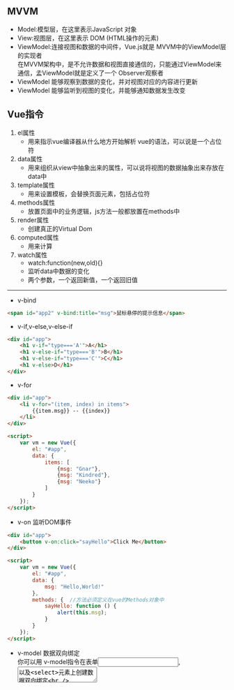## MVVM
- Model:模型层，在这里表示JavaScript 对象  
- View:视图层，在这里表示 DOM (HTML操作的元素)  
- ViewModel:连接视图和数据的中间件，Vue.js就是 MVVM中的ViewModel层的实现者  
在MVVM架构中，是不允许数据和视图直接通信的，只能通过ViewModel来通信，孟ViewModel就是定义了一个 Observer观察者
- ViewModel 能够观察到数据的变化，并对视图对应的内容进行更新
- ViewModel 能够监听到视图的变化，并能够通知数据发生改变

## Vue指令
1. el属性  
    - 用来指示vue编译器从什么地方开始解析 vue的语法，可以说是一个占位符
2. data属性
    - 用来组织从view中抽象出来的属性，可以说将视图的数据抽象出来存放在data中
3. template属性
    - 用来设置模板，会替换页面元素，包括占位符
4. methods属性
    - 放置页面中的业务逻辑，js方法一般都放置在methods中
5. render属性
    - 创建真正的Virtual Dom
6. computed属性
    - 用来计算
7. watch属性
    - watch:function(new,old){}
    - 监听data中数据的变化
    - 两个参数，一个返回新值，一个返回旧值
___
- v-bind
```html
<span id="app2" v-bind:title="msg">鼠标悬停的提示信息</span>
```
- v-if,v-else,v-else-if
```html
<div id="app">
    <h1 v-if="type==='A'">A</h1>
    <h1 v-else-if="type==='B'">B</h1>
    <h1 v-else-if="type==='C'">C</h1>
    <h1 v-else>D</h1>
</div>
```
- v-for
```html
<div id="app">
    <li v-for="(item, index) in items">
        {{item.msg}} -- {{index}}
    </li>
</div>

<script>
    var vm = new Vue({
        el: "#app",
        data: {
            items: [
                {msg: "Gnar"},
                {msg: "Kindred"},
                {msg: "Neeko"}
            ]
        }
    });
</script>
```
- v-on 监听DOM事件
```html
<div id="app">
    <button v-on:click="sayHello">Click Me</button>
</div>

<script>
    var vm = new Vue({
        el: "#app",
        data: {
            msg: "Hello,World!"
        },
        methods: {  //方法必须定义在vue的Methods对象中
            sayHello: function () {
                alert(this.msg);
            }
        }
    });
</script>
```
- v-model 数据双向绑定  
你可以用 v-model指令在表单<input>,<textarea>以及<select>元素上创建数据双向绑定  
**注意: v-model 会忽略所有表单元素的value，checked,selected特性的初始值而总是将Vue实例的数据作为数据来源。  
你应该通过JavaScript在组件的data选项中声明初始值!**
```html
<div id="app">
    输入的内容:<input type="text" v-model="msg">{{msg}}
    输入的其他内容:<textarea v-model="message"></textarea>{{message}}
    单选：<input type="radio" name="sex" value="男" v-model="sex">男的
    <input type="radio" name="sex" value="女" v-model="sex">女的
    选的是：{{sex}}
</div>
<div id="app2" >
    下拉框：
    <select v-model="selected">
        <option value="" disabled>--请选择--</option>
        <option>A</option>
        <option>B</option>
        <option>C</option>
        <option>D</option>
    </select>
    value:{{selected}}
</div>

<script>
    var vm = new Vue({
        el: "#app",
        data: {
            msg: "123",
            message: "kindred",
            sex: ""
        }
    });
    var vm2 = new Vue({
        el: "#app2",
        data: {
            selected: ""
        }
    });
</script>
```